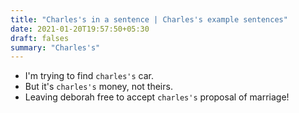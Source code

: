 ```yaml
---
title: "Charles's in a sentence | Charles's example sentences"
date: 2021-01-20T19:57:50+05:30
draft: falses
summary: "Charles's"
---
```

- I'm trying to find `charles's` car.
- But it's `charles's` money, not theirs.
- Leaving deborah free to accept `charles's` proposal of marriage!
                 
